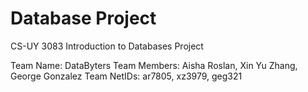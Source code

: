 # Database Project 
CS-UY 3083 Introduction to Databases Project

Team Name: DataByters
Team Members: Aisha Roslan, Xin Yu Zhang, George Gonzalez
Team NetIDs: ar7805, xz3979, geg321
